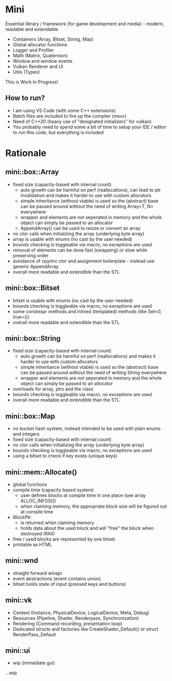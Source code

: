 # Mini
Essential library / framework (for game development and media) - modern, readable and extendable.

- Containers (Array, Bitset, String, Map)
- Global allocator functions
- Logger and Profiler
- Math (Matrix, Quaternion)
- Window and window events
- Vulkan Renderer and UI
- Utils (Types)

This is Work In Progress!


## How to run?
- I am using VS Code (with some C++ extensions) 
- Batch files are included to fire up the compiler (msvc)
- Need of C++20 (heavy use of "designated initializers" for vulkan)
- You probably need to spend some a bit of time to setup your IDE / editor to run this code, but everything is included


# Rationale

## mini::box::Array
- fixed size (capacity-based with internal count)
	- auto growth can be harmful on perf (reallocations), can lead to ptr invalidation and makes it harder to use with custom allocators
	- simple inheritance (without vtable) is used so the (abstract) base can be passed around without the need of writing Array<T, N> everywhere
	- wrapper and elements are not seperated in memory and the whole object can simply be passed to an allocator
	- AppendArray() can be used to resize or convert an array 
- no ctor calls when initializing the array (underlying byte array)
- array is usable with enums (no cast by the user needed)
- bounds checking is toggleable via macro, no exceptions are used
- removal of elements can be done fast (swapping) or slow while preserving order
- avoidance of cpy/mv ctor and assignment boilerplate - instead use generic AppendArray
- overall more readable and extendible than the STL

## mini::box::Bitset
- bitset is usable with enums (no cast by the user needed)
- bounds checking is toggleable via macro, no exceptions are used
- some constexpr methods and inlined (templated) methods (like Set<0, true>())
- overall more readable and extendible than the STL

## mini::box::String
- fixed size (capacity-based with internal count)
	- auto growth can be harmful on perf (reallocations) and makes it harder to use with custom allocators
	- simple inheritance (without vtable) is used so the (abstract) base can be passed around without the need of writing String<N> everywhere
	- wrapper and elements are not seperated in memory and the whole object can simply be passed to an allocator
- overloads for array, ptrs and the class 
- bounds checking is toggleable via macro, no exceptions are used
- overall more readable and extendible than the STL

## mini::box::Map
- no bucket hash system, instead intended to be used with plain enums and integers
- fixed size (capacity-based with internal count)
- no ctor calls when initializing the array (underlying byte array)
- bounds checking is toggleable via macro, no exceptions are used
- using a bitset to check if key exists (unique keys)

## mini::mem::Allocate()
- global functions
- compile time (capacity based system)
    - user defines blocks at compile time in one place (see array ALLOC_INFOS[])
    - when claiming memory, the appropriate block size will be figured out at compile time
- BlockPtr
    - is returned when claiming memory
    - holds data about the used block and will "free" the block when destroyed (RAII)
- free / used blocks are represented by one bitset
- printable as HTML

## mini::wnd
- straight forward winapi
- event abstractions (event contains union)
- bitset holds state of input (pressed keys and buttons)

## mini::vk
- Context   (Instance, PhysicalDevice, LogicalDevice, Meta, Debug)
- Resources (Pipeline, Shader, Renderpass, Synchronization)
- Rendering (Command recording, presentation loop)
- Dedicated structs and factories like CreateShader_Default() or struct RenderPass_Default

## mini::ui
- wip (immediate gui)

...wip